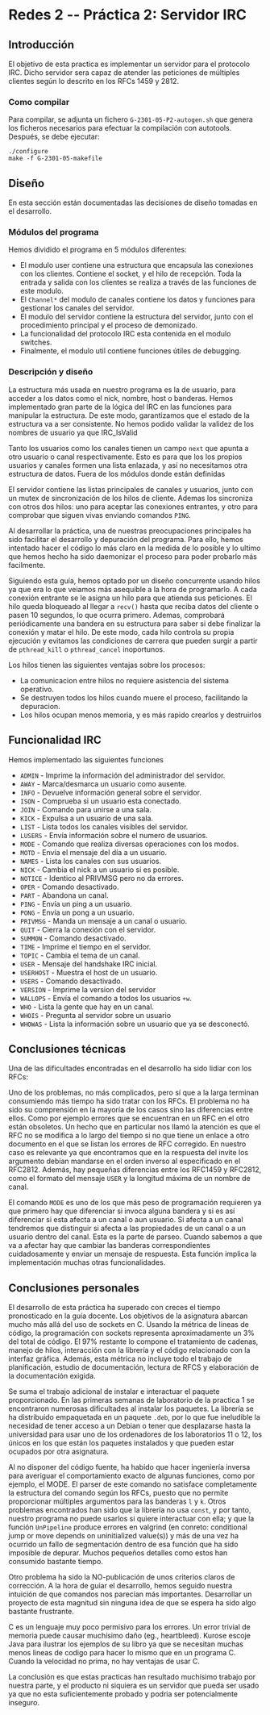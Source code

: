 
# Redes 2 -- Práctica 2: Servidor IRC

## Introducción

El objetivo de esta practica es implementar un servidor para el protocolo IRC. Dicho servidor sera capaz de atender las peticiones de múltiples clientes según lo descrito en los RFCs 1459 y 2812.

### Como compilar
Para compilar, se adjunta un fichero `G-2301-05-P2-autogen.sh` que genera los ficheros necesarios para efectuar la compilación con autotools.
Después, se debe ejecutar:

    ./configure
    make -f G-2301-05-makefile

## Diseño

En esta sección están documentadas las decisiones de diseño tomadas en el desarrollo.

### Módulos del programa

Hemos dividido el programa en 5 módulos diferentes:

* El modulo user contiene una estructura que encapsula las conexiones con los clientes. Contiene el socket, y el hilo de recepción. Toda la entrada y salida con los clientes se realiza a través de las funciones de este modulo.
* El `Channel*` del modulo de canales contiene los datos y funciones para gestionar los canales del servidor.
* El modulo del servidor contiene la estructura del servidor, junto con el procedimiento principal y el proceso de demonizado.
* La funcionalidad del protocolo IRC esta contenida en el modulo switches.
* Finalmente, el modulo util contiene funciones útiles de debugging.

### Descripción y diseño

La estructura más usada en nuestro programa es la de usuario, para acceder a los datos como el nick, nombre, host o banderas. Hemos implementado gran parte de la lógica del IRC en las funciones para manipular la estructura. De este modo, garantizamos que el estado de la estructura va a ser consistente. No hemos podido validar la validez de los nombres de usuario ya que IRC_IsValid

Tanto los usuarios como los canales tienen un campo `next` que apunta a otro usuario o canal respectivamente. Esto es para que los los propios usuarios y canales formen una lista enlazada, y así no necesitamos otra estructura de datos. Fuera de los módulos donde están definidas

El servidor contiene las listas principales de canales y usuarios, junto con un mutex de sincronización de los hilos de cliente. Ademas los sincroniza con otros dos hilos: uno para aceptar las conexiones entrantes, y otro para comprobar que siguen vivas enviando comandos `PING`.

Al desarrollar la práctica, una de nuestras preocupaciones principales ha sido facilitar el desarrollo y depuración del programa. Para ello, hemos intentado hacer el código lo más claro en la medida de lo posible y lo ultimo que hemos hecho ha sido daemonizar el proceso para poder probarlo más facilmente.

Siguiendo esta guía, hemos optado por un diseño concurrente usando hilos ya que era lo que veiamos más asequible a la hora de programarlo. A cada conexión entrante se le asigna un hilo para que atienda sus peticiones. El hilo queda bloqueado al llegar a `recv()` hasta que reciba datos del cliente o pasen 10 segundos, lo que ocurra primero. Ademas, comprobará periódicamente una bandera en su estructura para saber si debe finalizar la conexión y matar el hilo. De este modo, cada hilo controla su propia ejecución y evitamos las condiciones de carrera que pueden surgir a partir de `pthread_kill` o `pthread_cancel` inoportunos.


Los hilos tienen las siguientes ventajas sobre los procesos:

* La comunicacion entre hilos no requiere asistencia del sistema operativo.
* Se destruyen todos los hilos cuando muere el proceso, facilitando la depuracion.
* Los hilos ocupan menos memoria, y es más rapido crearlos y destruirlos


## Funcionalidad IRC

Hemos implementado las siguientes funciones

* `ADMIN` - Imprime la información del administrador del servidor.
* `AWAY` - Marca/desmarca un usuario como ausente.
* `INFO` - Devuelve información general sobre el servidor.
* `ISON` - Comprueba si un usuario esta conectado.
* `JOIN` - Comando para unirse a una sala.
* `KICK` - Expulsa a un usuario de una sala.
* `LIST` - Lista todos los canales visibles del servidor.
* `LUSERS` - Envía información sobre el numero de usuarios.
* `MODE` - Comando que realiza diversas operaciones con los modos.
* `MOTD` - Envía el mensaje del día a un usuario.
* `NAMES` - Lista los canales con sus usuarios.
* `NICK` - Cambia el nick a un usuario si es posible.
* `NOTICE` - Identico al PRIVMSG pero no da errores.
* `OPER` - Comando desactivado.
* `PART` - Abandona un canal.
* `PING` - Envía un ping a un usuario.
* `PONG` - Envía un pong a un usuario.
* `PRIVMSG` - Manda un mensaje a un canal o usuario.
* `QUIT` - Cierra la conexión con el servidor.
* `SUMMON` - Comando desactivado.
* `TIME` - Imprime el tiempo en el servidor.
* `TOPIC` - Cambia el tema de un canal.
* `USER` - Mensaje del handshake IRC inicial.
* `USERHOST` - Muestra el host de un usuario.
* `USERS` - Comando desactivado.
* `VERSION` - Imprime la version del servidor
* `WALLOPS` - Envía el comando a todos los usuarios `+w`.
* `WHO` - Lista la gente que hay en un canal.
* `WHOIS` - Pregunta al servidor sobre un usuario
* `WHOWAS` - Lista la información sobre un usuario que ya se desconectó.

## Conclusiones técnicas

Una de las dificultades encontradas en el desarrollo ha sido lidiar con los RFCs:

Uno de los problemas, no más complicados, pero sí que a la larga terminan consumiendo más tiempo ha sido tratar con los RFCs. El problema no ha sido su comprensión en la mayoría de los casos sino las diferencias entre ellos. Como por ejemplo errores que se encuentran en un RFC en el otro están obsoletos.
Un hecho que en particular nos llamó la atención es que el RFC no se modifica a lo largo del tiempo si no que tiene un enlace a otro documento en el que se listan los errores de RFC corregido. En nuestro caso es relevante ya que encontramos que en la respuesta del invite los argumento debían mandarse en el orden inverso al especificado en el RFC2812.
Además, hay pequeñas diferencias entre los RFC1459 y RFC2812, como el formato del mensaje `USER` y la longitud máxima de un nombre de canal.

El comando `MODE` es uno de los que más peso de programación requieren ya que primero hay que diferenciar si invoca alguna bandera y si es así diferenciar si esta afecta a un canal o aun usuario.
Si afecta a un canal tendremos que distinguir si afecta a las propiedades de un canal o a un usuario dentro del canal. Esta es la parte de parseo. Cuando sabemos a que va a afectar hay que cambiar las banderas correspondientes cuidadosamente y enviar un mensaje de respuesta.
Esta función implica la implementación muchas otras funcionalidades.

## Conclusiones personales

El desarrollo de esta práctica ha superado con creces el tiempo pronosticado en la guía docente. Los objetivos de la asignatura abarcan mucho más allá del uso de sockets en C. Usando la métrica de lineas de código, la programación con sockets representa aproximadamente un 3% del total de código. El 97% restante lo compone el tratamiento de cadenas, manejo de hilos, interacción con la librería y el código relacionado con la interfaz gráfica. Además, esta métrica no incluye todo el trabajo de planificación, estudio de documentación, lectura de RFCS y elaboración de la documentación exigida.

Se suma el trabajo adicional de instalar e interactuar el paquete proporcionado. En las primeras semanas de laboratorio de la practica 1 se encontraron numerosas dificultades al instalar los paquetes. La librería se ha distribuido empaquetada en un paquete `.deb`, por lo que fue ineludible la necesidad de tener acceso a un Debian o tener que desplazarse hasta la universidad para usar uno de los ordenadores de los laboratorios 11 o 12, los únicos en los que están los paquetes instalados y que pueden estar ocupados por otra asignatura.

Al no disponer del código fuente, ha habido que hacer ingeniería inversa para averiguar el comportamiento exacto de algunas funciones, como por ejemplo, el MODE. El parser de este comando no satisface completamente la estructura del comando según los RFCs, puesto que no permite proporcionar múltiples argumentos para las banderas `l` y `k`. Otros problemas encontrados han sido que la librería no usa `const`, y por tanto, nuestro programa no puede usarlos si quiere interactuar con ella; y que la función `UnPipeline` produce errores en valgrind (en conreto: conditional jump or move depends on uninitialized value(s)) y más de una vez ha ocurrido un fallo de segmentación dentro de esa función que ha sido imposible de depurar. Muchos pequeños detalles como estos han consumido bastante tiempo.

Otro problema ha sido la NO-publicación de unos criterios claros de corrección. A la hora de guiar el desarrollo, hemos seguido nuestra intuición de que comandos nos parecían más importantes. Desarrollar un proyecto de esta magnitud sin ninguna idea de que se espera ha sido algo bastante frustrante.

C es un lenguaje muy poco permisivo para los errores. Un error trivial de memoria puede causar muchísimo daño (eg., heartbleed). Kurose escoje Java para ilustrar los ejemplos de su libro ya que se necesitan muchas menos lineas de codigo para hacer lo mismo que en un programa C. Cuando la velocidad no prima, no hay ventajas de usar C.

La conclusión es que estas practicas han resultado muchísimo trabajo por nuestra parte, y el producto ni siquiera es un servidor que pueda ser usado ya que no esta suficientemente probado y podria ser potencialmente inseguro.

